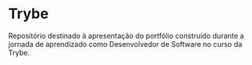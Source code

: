 # Trybe
Repositório destinado à apresentação do portfólio construído durante a jornada de aprendizado como Desenvolvedor de Software no curso da Trybe. 
